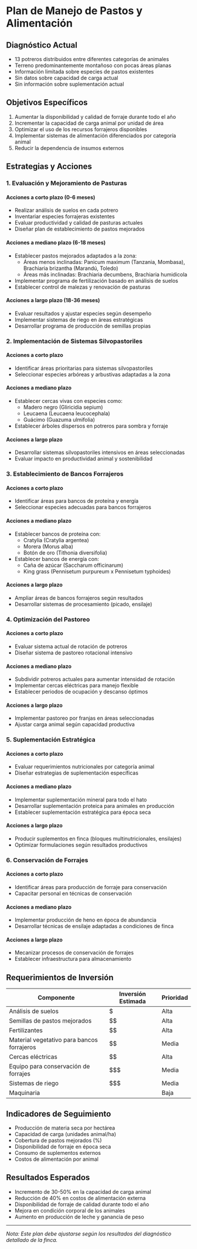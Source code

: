 # Plan de Manejo de Pastos y Alimentación

## Diagnóstico Actual

- 13 potreros distribuidos entre diferentes categorías de animales
- Terreno predominantemente montañoso con pocas áreas planas
- Información limitada sobre especies de pastos existentes
- Sin datos sobre capacidad de carga actual
- Sin información sobre suplementación actual

## Objetivos Específicos

1. Aumentar la disponibilidad y calidad de forraje durante todo el año
2. Incrementar la capacidad de carga animal por unidad de área
3. Optimizar el uso de los recursos forrajeros disponibles
4. Implementar sistemas de alimentación diferenciados por categoría animal
5. Reducir la dependencia de insumos externos

## Estrategias y Acciones

### 1. Evaluación y Mejoramiento de Pasturas

#### Acciones a corto plazo (0-6 meses)
- Realizar análisis de suelos en cada potrero
- Inventariar especies forrajeras existentes
- Evaluar productividad y calidad de pasturas actuales
- Diseñar plan de establecimiento de pastos mejorados

#### Acciones a mediano plazo (6-18 meses)
- Establecer pastos mejorados adaptados a la zona:
  - Áreas menos inclinadas: Panicum maximum (Tanzania, Mombasa), Brachiaria brizantha (Marandú, Toledo)
  - Áreas más inclinadas: Brachiaria decumbens, Brachiaria humidicola
- Implementar programa de fertilización basado en análisis de suelos
- Establecer control de malezas y renovación de pasturas

#### Acciones a largo plazo (18-36 meses)
- Evaluar resultados y ajustar especies según desempeño
- Implementar sistemas de riego en áreas estratégicas
- Desarrollar programa de producción de semillas propias

### 2. Implementación de Sistemas Silvopastoriles

#### Acciones a corto plazo
- Identificar áreas prioritarias para sistemas silvopastoriles
- Seleccionar especies arbóreas y arbustivas adaptadas a la zona

#### Acciones a mediano plazo
- Establecer cercas vivas con especies como:
  - Madero negro (Gliricidia sepium)
  - Leucaena (Leucaena leucocephala)
  - Guácimo (Guazuma ulmifolia)
- Establecer árboles dispersos en potreros para sombra y forraje

#### Acciones a largo plazo
- Desarrollar sistemas silvopastoriles intensivos en áreas seleccionadas
- Evaluar impacto en productividad animal y sostenibilidad

### 3. Establecimiento de Bancos Forrajeros

#### Acciones a corto plazo
- Identificar áreas para bancos de proteína y energía
- Seleccionar especies adecuadas para bancos forrajeros

#### Acciones a mediano plazo
- Establecer bancos de proteína con:
  - Cratylia (Cratylia argentea)
  - Morera (Morus alba)
  - Botón de oro (Tithonia diversifolia)
- Establecer bancos de energía con:
  - Caña de azúcar (Saccharum officinarum)
  - King grass (Pennisetum purpureum x Pennisetum typhoides)

#### Acciones a largo plazo
- Ampliar áreas de bancos forrajeros según resultados
- Desarrollar sistemas de procesamiento (picado, ensilaje)

### 4. Optimización del Pastoreo

#### Acciones a corto plazo
- Evaluar sistema actual de rotación de potreros
- Diseñar sistema de pastoreo rotacional intensivo

#### Acciones a mediano plazo
- Subdividir potreros actuales para aumentar intensidad de rotación
- Implementar cercas eléctricas para manejo flexible
- Establecer periodos de ocupación y descanso óptimos

#### Acciones a largo plazo
- Implementar pastoreo por franjas en áreas seleccionadas
- Ajustar carga animal según capacidad productiva

### 5. Suplementación Estratégica

#### Acciones a corto plazo
- Evaluar requerimientos nutricionales por categoría animal
- Diseñar estrategias de suplementación específicas

#### Acciones a mediano plazo
- Implementar suplementación mineral para todo el hato
- Desarrollar suplementación proteica para animales en producción
- Establecer suplementación estratégica para época seca

#### Acciones a largo plazo
- Producir suplementos en finca (bloques multinutricionales, ensilajes)
- Optimizar formulaciones según resultados productivos

### 6. Conservación de Forrajes

#### Acciones a corto plazo
- Identificar áreas para producción de forraje para conservación
- Capacitar personal en técnicas de conservación

#### Acciones a mediano plazo
- Implementar producción de heno en época de abundancia
- Desarrollar técnicas de ensilaje adaptadas a condiciones de finca

#### Acciones a largo plazo
- Mecanizar procesos de conservación de forrajes
- Establecer infraestructura para almacenamiento

## Requerimientos de Inversión

| Componente | Inversión Estimada | Prioridad |
|------------|-------------------|-----------|
| Análisis de suelos | $ | Alta |
| Semillas de pastos mejorados | $$ | Alta |
| Fertilizantes | $$ | Alta |
| Material vegetativo para bancos forrajeros | $$ | Media |
| Cercas eléctricas | $$ | Alta |
| Equipo para conservación de forrajes | $$$ | Media |
| Sistemas de riego | $$$ | Media |
| Maquinaria | $$$$ | Baja |

## Indicadores de Seguimiento

- Producción de materia seca por hectárea
- Capacidad de carga (unidades animal/ha)
- Cobertura de pastos mejorados (%)
- Disponibilidad de forraje en época seca
- Consumo de suplementos externos
- Costos de alimentación por animal

## Resultados Esperados

- Incremento de 30-50% en la capacidad de carga animal
- Reducción de 40% en costos de alimentación externa
- Disponibilidad de forraje de calidad durante todo el año
- Mejora en condición corporal de los animales
- Aumento en producción de leche y ganancia de peso

---

*Nota: Este plan debe ajustarse según los resultados del diagnóstico detallado de la finca.*
